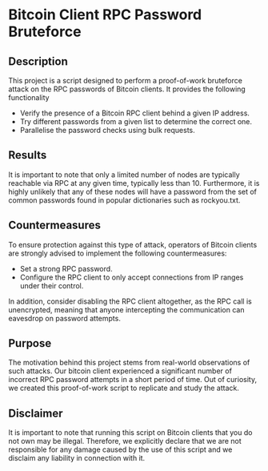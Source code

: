 # Bitcoin Client RPC Password Bruteforce

## Description
This project is a script designed to perform a proof-of-work bruteforce attack on the RPC passwords of Bitcoin clients. It provides the following functionality

- Verify the presence of a Bitcoin RPC client behind a given IP address.
- Try different passwords from a given list to determine the correct one.
- Parallelise the password checks using bulk requests.

## Results
It is important to note that only a limited number of nodes are typically reachable via RPC at any given time, typically less than 10. Furthermore, it is highly unlikely that any of these nodes will have a password from the set of common passwords found in popular dictionaries such as rockyou.txt.

## Countermeasures
To ensure protection against this type of attack, operators of Bitcoin clients are strongly advised to implement the following countermeasures:

- Set a strong RPC password.
- Configure the RPC client to only accept connections from IP ranges under their control.

In addition, consider disabling the RPC client altogether, as the RPC call is unencrypted, meaning that anyone intercepting the communication can eavesdrop on password attempts.

## Purpose
The motivation behind this project stems from real-world observations of such attacks. Our bitcoin client experienced a significant number of incorrect RPC password attempts in a short period of time. Out of curiosity, we created this proof-of-work script to replicate and study the attack.

## Disclaimer
It is important to note that running this script on Bitcoin clients that you do not own may be illegal. Therefore, we explicitly declare that we are not responsible for any damage caused by the use of this script and we disclaim any liability in connection with it.
